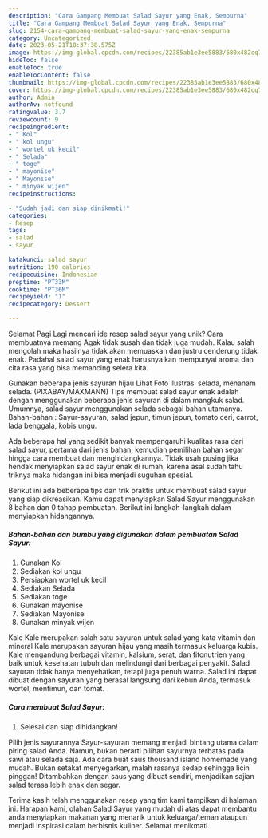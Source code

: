 ```yaml
---
description: "Cara Gampang Membuat Salad Sayur yang Enak, Sempurna"
title: "Cara Gampang Membuat Salad Sayur yang Enak, Sempurna"
slug: 2154-cara-gampang-membuat-salad-sayur-yang-enak-sempurna
category: Uncategorized
date: 2023-05-21T18:37:38.575Z
image: https://img-global.cpcdn.com/recipes/22385ab1e3ee5883/680x482cq70/salad-sayur-foto-resep-utama.jpg
hideToc: false
enableToc: true
enableTocContent: false
thumbnail: https://img-global.cpcdn.com/recipes/22385ab1e3ee5883/680x482cq70/salad-sayur-foto-resep-utama.jpg
cover: https://img-global.cpcdn.com/recipes/22385ab1e3ee5883/680x482cq70/salad-sayur-foto-resep-utama.jpg
author: Admin
authorAv: notfound
ratingvalue: 3.7
reviewcount: 9
recipeingredient:
- " Kol"
- " kol ungu"
- " wortel uk kecil"
- " Selada"
- " toge"
- " mayonise"
- " Mayonise"
- " minyak wijen"
recipeinstructions:

- "Sudah jadi dan siap dinikmati!"
categories:
- Resep
tags:
- salad
- sayur

katakunci: salad sayur 
nutrition: 190 calories
recipecuisine: Indonesian
preptime: "PT33M"
cooktime: "PT36M"
recipeyield: "1"
recipecategory: Dessert

---
```



Selamat Pagi Lagi mencari ide resep salad sayur yang unik? Cara membuatnya memang Agak tidak susah dan tidak juga mudah. Kalau salah mengolah maka hasilnya tidak akan memuaskan dan justru cenderung tidak enak. Padahal salad sayur yang enak harusnya kan mempunyai aroma dan cita rasa yang bisa memancing selera kita.


Gunakan beberapa jenis sayuran hijau Lihat Foto Ilustrasi selada, menanam selada. (PIXABAY/MAXMANN) Tips membuat salad sayur enak adalah dengan menggunakan beberapa jenis sayuran di dalam mangkuk salad. Umumnya, salad sayur menggunakan selada sebagai bahan utamanya. Bahan-bahan : Sayur-sayuran; salad jepun, timun jepun, tomato ceri, carrot, lada benggala, kobis ungu.

Ada beberapa hal yang sedikit banyak mempengaruhi kualitas rasa dari salad sayur, pertama dari jenis bahan, kemudian pemilihan bahan segar hingga cara membuat dan menghidangkannya. Tidak usah pusing jika hendak menyiapkan salad sayur enak di rumah, karena asal sudah tahu triknya maka hidangan ini bisa menjadi suguhan spesial.


Berikut ini ada beberapa tips dan trik praktis untuk membuat salad sayur yang siap dikreasikan. Kamu dapat menyiapkan Salad Sayur menggunakan 8 bahan dan 0 tahap pembuatan. Berikut ini langkah-langkah dalam menyiapkan hidangannya.

<!--inarticleads1-->

##### Bahan-bahan dan bumbu yang digunakan dalam pembuatan Salad Sayur:

1. Gunakan  Kol
1. Sediakan  kol ungu
1. Persiapkan  wortel uk kecil
1. Sediakan  Selada
1. Sediakan  toge
1. Gunakan  mayonise
1. Sediakan  Mayonise
1. Gunakan  minyak wijen


Kale Kale merupakan salah satu sayuran untuk salad yang kata vitamin dan mineral Kale merupakan sayuran hijau yang masih termasuk keluarga kubis. Kale mengandung berbagai vitamin, kalsium, serat, dan fitonutrien yang baik untuk kesehatan tubuh dan melindungi dari berbagai penyakit. Salad sayuran tidak hanya menyehatkan, tetapi juga penuh warna. Salad ini dapat dibuat dengan sayuran yang berasal langsung dari kebun Anda, termasuk wortel, mentimun, dan tomat. 

<!--inarticleads2-->

##### Cara membuat Salad Sayur:


1. Selesai dan siap dihidangkan!

Pilih jenis sayurannya Sayur-sayuran memang menjadi bintang utama dalam piring salad Anda. Namun, bukan berarti pilihan sayurnya terbatas pada sawi atau selada saja. Ada cara buat saus thousand island homemade yang mudah. Bukan setakat menyegarkan, malah rasanya sedap sehingga licin pinggan! Ditambahkan dengan saus yang dibuat sendiri, menjadikan sajian salad terasa lebih enak dan segar. 

Terima kasih telah menggunakan resep yang tim kami tampilkan di halaman ini. Harapan kami, olahan Salad Sayur yang mudah di atas dapat membantu anda menyiapkan makanan yang menarik untuk keluarga/teman ataupun menjadi inspirasi dalam berbisnis kuliner. Selamat menikmati
